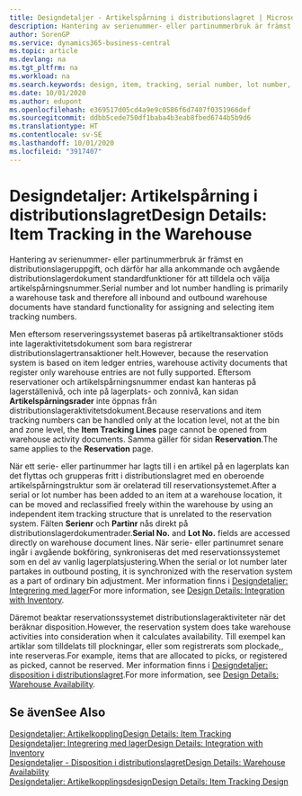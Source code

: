 ```yaml
---
title: Designdetaljer - Artikelspårning i distributionslagret | Microsoft Docs
description: Hantering av serienummer- eller partinummerbruk är främst en distributionslageruppgift, och därför har alla ankommande och avgående distributionslagerdokument standardfunktioner för att tilldela och välja artikelspårningsnummer. Men eftersom reserveringssystemet baseras på artikeltransaktioner stöds inte lageraktivitetsdokument som bara registrerar distributionslagertransaktioner helt.
author: SorenGP
ms.service: dynamics365-business-central
ms.topic: article
ms.devlang: na
ms.tgt_pltfrm: na
ms.workload: na
ms.search.keywords: design, item, tracking, serial number, lot number, outbound documents
ms.date: 10/01/2020
ms.author: edupont
ms.openlocfilehash: e369517d05cd4a9e9c0586f6d7407f0351966def
ms.sourcegitcommit: ddbb5cede750df1baba4b3eab8fbed6744b5b9d6
ms.translationtype: HT
ms.contentlocale: sv-SE
ms.lasthandoff: 10/01/2020
ms.locfileid: "3917407"
---
```

# <a name="design-details-item-tracking-in-the-warehouse"></a><span data-ttu-id="4ff76-104">Designdetaljer: Artikelspårning i distributionslagret</span><span class="sxs-lookup"><span data-stu-id="4ff76-104">Design Details: Item Tracking in the Warehouse</span></span>
<span data-ttu-id="4ff76-105">Hantering av serienummer- eller partinummerbruk är främst en distributionslageruppgift, och därför har alla ankommande och avgående distributionslagerdokument standardfunktioner för att tilldela och välja artikelspårningsnummer.</span><span class="sxs-lookup"><span data-stu-id="4ff76-105">Serial number and lot number handling is primarily a warehouse task and therefore all inbound and outbound warehouse documents have standard functionality for assigning and selecting item tracking numbers.</span></span>  

<span data-ttu-id="4ff76-106">Men eftersom reserveringssystemet baseras på artikeltransaktioner stöds inte lageraktivitetsdokument som bara registrerar distributionslagertransaktioner helt.</span><span class="sxs-lookup"><span data-stu-id="4ff76-106">However, because the reservation system is based on item ledger entries, warehouse activity documents that register only warehouse entries are not fully supported.</span></span> <span data-ttu-id="4ff76-107">Eftersom reservationer och artikelspårningsnummer endast kan hanteras på lagerställenivå, och inte på lagerplats- och zonnivå, kan sidan **Artikelspårningsrader** inte öppnas från distributionslageraktivitetsdokument.</span><span class="sxs-lookup"><span data-stu-id="4ff76-107">Because reservations and item tracking numbers can be handled only at the location level, not at the bin and zone level, the **Item Tracking Lines** page cannot be opened from warehouse activity documents.</span></span> <span data-ttu-id="4ff76-108">Samma gäller för sidan **Reservation**.</span><span class="sxs-lookup"><span data-stu-id="4ff76-108">The same applies to the **Reservation** page.</span></span>  

<span data-ttu-id="4ff76-109">När ett serie- eller partinummer har lagts till i en artikel på en lagerplats kan det flyttas och grupperas fritt i distributionslagret med en oberoende artikelspårningstruktur som är orelaterad till reservationsystemet.</span><span class="sxs-lookup"><span data-stu-id="4ff76-109">After a serial or lot number has been added to an item at a warehouse location, it can be moved and reclassified freely within the warehouse by using an independent item tracking structure that is unrelated to the reservation system.</span></span> <span data-ttu-id="4ff76-110">Fälten **Serienr** och **Partinr** nås direkt på distributionslagerdokumentrader.</span><span class="sxs-lookup"><span data-stu-id="4ff76-110">**Serial No.** and **Lot No.** fields are accessed directly on warehouse document lines.</span></span> <span data-ttu-id="4ff76-111">När serie- eller partinumret senare ingår i avgående bokföring, synkroniseras det med reservationssystemet som en del av vanlig lagerplatsjustering.</span><span class="sxs-lookup"><span data-stu-id="4ff76-111">When the serial or lot number later partakes in outbound posting, it is synchronized with the reservation system as a part of ordinary bin adjustment.</span></span> <span data-ttu-id="4ff76-112">Mer information finns i [Designdetaljer: Integrering med lager](design-details-integration-with-inventory.md)</span><span class="sxs-lookup"><span data-stu-id="4ff76-112">For more information, see [Design Details: Integration with Inventory](design-details-integration-with-inventory.md).</span></span>  

<span data-ttu-id="4ff76-113">Däremot beaktar reservationssystemet distributionslageraktiviteter när det beräknar disposition.</span><span class="sxs-lookup"><span data-stu-id="4ff76-113">However, the reservation system does take warehouse activities into consideration when it calculates availability.</span></span> <span data-ttu-id="4ff76-114">Till exempel kan artiklar som tilldelats till plockningar, eller som registrerats som plockade,, inte reserveras.</span><span class="sxs-lookup"><span data-stu-id="4ff76-114">For example, items that are allocated to picks, or registered as picked, cannot be reserved.</span></span> <span data-ttu-id="4ff76-115">Mer information finns i [Designdetaljer: disposition i distributionslagret](design-details-availability-in-the-warehouse.md).</span><span class="sxs-lookup"><span data-stu-id="4ff76-115">For more information, see [Design Details: Warehouse Availability](design-details-availability-in-the-warehouse.md).</span></span>

## <a name="see-also"></a><span data-ttu-id="4ff76-116">Se även</span><span class="sxs-lookup"><span data-stu-id="4ff76-116">See Also</span></span>  
[<span data-ttu-id="4ff76-117">Designdetaljer: Artikelkoppling</span><span class="sxs-lookup"><span data-stu-id="4ff76-117">Design Details: Item Tracking</span></span>](design-details-item-tracking.md)  
[<span data-ttu-id="4ff76-118">Designdetaljer: Integrering med lager</span><span class="sxs-lookup"><span data-stu-id="4ff76-118">Design Details: Integration with Inventory</span></span>](design-details-integration-with-inventory.md)  
[<span data-ttu-id="4ff76-119">Designdetaljer - Disposition i distributionslagret</span><span class="sxs-lookup"><span data-stu-id="4ff76-119">Design Details: Warehouse Availability</span></span>](design-details-availability-in-the-warehouse.md)  
[<span data-ttu-id="4ff76-120">Designdetaljer: Artikelkopplingsdesign</span><span class="sxs-lookup"><span data-stu-id="4ff76-120">Design Details: Item Tracking Design</span></span>](design-details-item-tracking-design.md)
